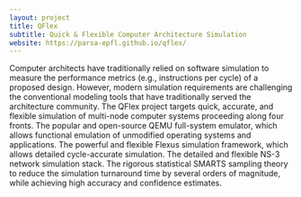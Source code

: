 ```yaml
---
layout: project
title: QFlex
subtitle: Quick & Flexible Computer Architecture Simulation
website: https://parsa-epfl.github.io/qflex/
---
```


Computer architects have traditionally relied on software simulation to measure the performance metrics (e.g., instructions per cycle) of a proposed design. However, modern simulation requirements are challenging the conventional modeling tools that have traditionally served the architecture community. The QFlex project targets quick, accurate, and flexible simulation of multi-node computer systems proceeding along four fronts. The popular and open-source QEMU full-system emulator, which allows functional emulation of unmodified operating systems and applications. The powerful and flexible Flexus simulation framework, which allows detailed cycle-accurate simulation. The detailed and flexible NS-3 network simulation stack. The rigorous statistical SMARTS sampling theory to reduce the simulation turnaround time by several orders of magnitude, while achieving high accuracy and confidence estimates.